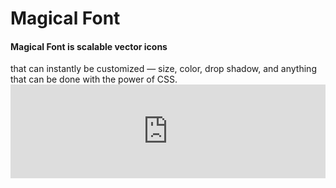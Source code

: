 Magical Font
============
<h4>Magical Font is scalable vector icons</h4>
that can instantly be customized — size, color, drop shadow, and anything that can be done with the power of CSS.

<iframe frameborder="0" style="width:100%" src="http://magicalfont.cideator.com"></iframe>
